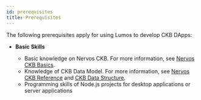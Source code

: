 ```yaml
---
id: prerequisites
title: Prerequisites
---
```

The following prerequisites apply for using Lumos to develop CKB DApps:

- **Basic Skills**

  - Basic knowledge on Nervos CKB<!-- are prerequisites for developing CKB DApps with Lumos. -->. For more information, see [Nervos CKB Basics](https://docs.nervos.org/docs/basics/introduction).
  - Knowledge of CKB Data Model. For more information, see [Nervos CKB Reference](https://docs.nervos.org/docs/reference/introduction) and [CKB Data Structure](https://github.com/nervosnetwork/rfcs/blob/master/rfcs/0019-data-structures/0019-data-structures.md).
  - Programming skills of Node.js projects for desktop applications or server applications

  <!--**Development Stacks**--><!--Development Environment:--><!--Operating System:  All major platforms, including Linux, Windows and macOS--><!--JavaScript runtime environment: [Node.js](https://nodejs.org/en/download/) LTS Version (>=12)--><!--Development tools to build native addons: GCC and make--><!--JavaScript package manager: Yarn or npm--><!--CKB node installation and managing tool: <a href="https://github.com/nervosnetwork/tippy">Tippy</a> or <a href="https://github.com/nervosnetwork/ckb">CKB pre-built installer--><!--For more information, see [Install a CKB Node](../preparation/installckb).</p>--><!--Application development frameworks--><!--For example:--><!--[Electron](https://www.electronjs.org/docs) (the framework for building cross-platform desktop applications)--><!--[Express.js](https://expressjs.com/) (the web framework for Node.js)-->

